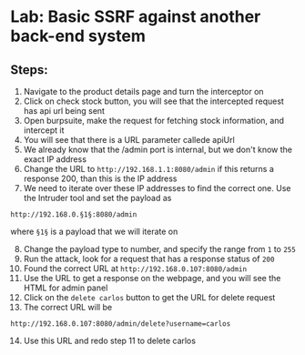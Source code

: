 # Lab: Basic SSRF against another back-end system

## Steps:

1. Navigate to the product details page and turn the interceptor on
2. Click on check stock button, you will see that the intercepted request has api url being sent
3. Open burpsuite, make the request for fetching stock information, and intercept it
4. You will see that there is a URL parameter callede apiUrl
5. We already know that the /admin port is internal, but we don't know the exact IP address
6. Change the URL to `http://192.168.1.1:8080/admin` if this returns a response 200, than this is the IP address
7. We need to iterate over these IP addresses to find the correct one. Use the Intruder tool and set the payload as
```
http://192.168.0.§1§:8080/admin
```
where `§1§` is a payload that we will iterate on

8. Change the payload type to number, and specify the range from `1` to `255`
9. Run the attack, look for a request that has a response status of `200`
10. Found the correct URL at `http://192.168.0.107:8080/admin`
11. Use the URL to get a response on the webpage, and you will see the HTML for admin panel
12. Click on the `delete carlos` button to get the URL for delete request
13. The correct URL will be
```
http://192.168.0.107:8080/admin/delete?username=carlos
```
14. Use this URL and redo step 11 to delete carlos